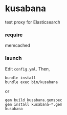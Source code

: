 kusabana
========

test proxy for Elasticsearch

### require
memcached

### launch
Edit `config.yml`. Then,

    bundle install
    bundle exec bin/kusabana

or

    gem build kusabana.gemspec
    gem install kusabana-*.gem
    kusabana
